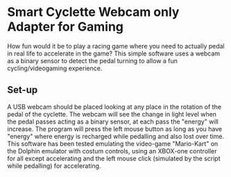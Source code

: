 # Smart Cyclette Webcam only Adapter for Gaming

How fun would it be to play a racing game where you need to actually pedal in real life to accelerate in the game? This simple software uses a webcam as a binary sensor to detect the pedal turning to allow a fun cycling/videogaming experience.

## Set-up

A USB webcam should be placed looking at any place in the rotation of the pedal of the cyclette. The webcam will see the change in light level when the pedal passes acting as a binary sensor, at each pass the "energy" will increase. The program will press the left mouse button as long as you have "energy" where energy is recharged while pedalling and also lost over time. This software has been tested emulating the video-game "Mario-Kart" on the Dolphin emulator with costum controls, using an XBOX-one controller for all except accelerating and the left mouse click (simulated by the script while pedalling) for accelerating.
